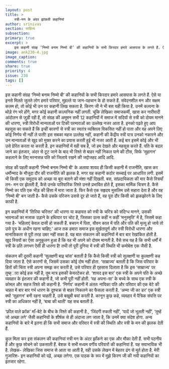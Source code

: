 ```yaml
---
layout: post
title: >
    स्त्री-मन के अंदर झांकती कहानियां
author: srinivas
section: साहित्य
subsection:
primary: true
excerpt: >
    इस कहानी संग्रह ‘निम्मो बनाम निम्मो बी’ की कहानियों के सभी किरदार हमारे आसपास के लगते हैं. ऐसे या इनसे मिलते जुलते लोग हमारे परिवार, मुहल्ले या जान-पहचान के हो सकते हैं. संवेदनशील मन और सक्षम कलम हो, तो कोई भी उन पर कहानी लिख सकता है.
image: ank230-4.jpg
image_caption: 
comments: true
share: true
priority: 4
issue: 230
tags: []
---
```


इस कहानी संग्रह ‘निम्मो बनाम निम्मो बी’ की कहानियों के सभी किरदार हमारे आसपास के लगते हैं. ऐसे या इनसे मिलते जुलते लोग हमारे परिवार, मुहल्ले या जान-पहचान के हो सकते हैं. संवेदनशील मन और सक्षम कलम हो, तो कोई भी उन पर कहानी लिख सकता है. किरण जी ने भी बस यही किया है. उनमें कल्पना के थोड़े रंग भरे होंगे, मगर कोई कहानी काल्पनिक नहीं लगती. चूंकि लेखिका समाजकर्मी, खास कर नारीवादी आंदोलन से जुड़ी रही हैं, तो संग्रह की अमूमन सभी 12 कहानियों में समाज में सदियों से स्त्री को दोयम मानने की धारणा, स्त्री विरोधी मान्यताओं पर टिकी परम्पराओं का उल्लेख नजर आता है. इनको पढ़ते हुए आप महसूस का सकते हैं कि इन्हीं  कारणों से स्त्री का स्वतंत्र व्यक्तित्व विकसित नहीं हो पाता और वह अपने लिए कोई निर्णय भी नहीं ले पाती! इस सबका  महज उल्लेख नहीं, कहानी की केंद्रीय स्त्री पात्र उनको नकारने और उन मान्यताओं से खुद को मुक्त करने का प्रयास करती हुई भी नजर आती हैं. कई बार इसमें कोई और भी उसे प्रेरित करता या करती है. इन कहानियों में वही सब है, जो हम देखते और महसूस करते हैं. पति के बदल जाने का इंतजार, अंदर से टूट जाने के बाद भी रिश्ते से बाहर नहीं निकल पाने की टीस, सिर्फ ‘सुहागन’ कहलाने के लिए मरनासन्न पति को जिलाये रखने की जद्दोजहद आदि आदि.

संग्रह की पहली कहानी ‘निम्मो बनाम निम्मो बी’ के अलावा शायद ही किसी कहानी में राजनीति, खास कर धर्मोन्माद के मौजूदा दौर की राजनीति की झलक है. मगर यह कहानी कठोर सच्चाई पर आधारित लगी. इसमें भी किसी एक समुदाय को अच्छा या बुरा बताने की मंशा नहीं दिखती. बस, सांप्रदायिकता की मार कैसे स्त्रियाँ तन- मन पर झेलती हैं, कैसे उनके पारिवारिक रिश्ते उनसे प्रभावित होते हैं, इसका मार्मिक चित्रण है. कैसे निम्मो का पति एक भीड़ की हिंसा में मारा जाता है. फिर कैसे एक सहृदय मुसलिम उसे सहारा देता है और वह ‘निम्मो बी’ बन जाती है- कैसे उसके परिजन उससे दूर हो जाते हैं, वह पूरा दौर किसी को झकझोरने के लिए काफी है.    

इन कहानियों में ‘तिरिया चरित्तर’ की धारणा या कहावत को स्त्री के चरित्र को संदिग्ध मानने, उसकी भावनाओं का मजाक उड़ाने के हथियार पर चोट है, जिसका उत्स कहीं न कहीं ‘मनुस्मृति’ में है, जिसमें कहा गया है- ‘महिलाएं केवल दासी हो सकती हैं. बचपन में पिता, यौवन काल में पति और पति की मृत्यु हो जाये तो उसे पुत्र के अधीन रहना चाहिए.’ आज तक हमारा समाज इस मूर्खतापूर्ण और स्त्री विरोधी धारणा और मानासिकता से पूरी तरह उबर नहीं सका है. यह बात संकलन की कहानियों में बार बार रेखांकित होती है. खुद स्त्रियों का ऐसा अनुकूलन हुआ है कि वह भी अपने को दोयम मानती है. वैसे सच यह है कि सभी धर्मों में स्त्री के प्रति लगभग ऐसी ही धारणा है! तभी तो पूरी दुनिया में स्त्री की स्थिति भी कमोबेश एक जैसी है.

संकलन की दूसरी कहानी ‘सुलक्षणी बाइ चांस’ बताती है कि कैसे किसी स्त्री को सुलक्षणी या कुलक्षणी कह  दिया जाता है. ऐसे कारणों से, जिसमें उसका कोई दोष नहीं होता.  ‘साम्राज्य’  बताती है कि जिस परिवार के हितों की  चिंता स्त्री अपना समझ कर करती है, उसे परिवार ही एहसास दिलाता है कि इस ‘साम्राज्य’ पर तुम्ह्ारा कोई हक नहीं है, तुम मात्र इसकी केयरटेकर हो. ‘शायद इस बार’ एक स्त्री के अपने पति के अच्छे व्यवहार के  इंतजार की कहानी है, जो कभी पूरी नहीं होती. ‘वह अपना-सा’ के बच्चे के साथ एक स्त्री के  कोमल और सहज रिश्ते की कहानी है.  ‘निर्णय’ कहानी में अंततः नायिका पति और परिवार की एक बेटे की चाहत में बार बार गर्भ धारण के दुश्चक्र से बाहर निकलने का फैसला करती है. ‘अम्मा जी का डर’ एक स्त्री क्यों ‘सुहागन’ बनी रहना चाहती है, उसे बखूबी बयां करती है. कानून कुछ कहे, व्यवहार में पैत्रिक संपत्ति  पर स्त्री का अधिकार नहीं है, ‘बाबा की थाती’ यह सच बताती है.

‘फ्रील वाले फ्रॉक’ माँ-बेटे के बीच के रिश्ते की कहानी है.,   ‘जिंदगी रुकती नहीं’, ‘यादें जो भूलती नहीं’, ‘तुम्हें जो अच्छा लगे’ जैसी कहानियों के शीर्षक से ही अंदाजा लग जाता है, कि उनमें क्या संदेश होगा. अन्य कहानियों के बारे में इतना ही कि सभी समाज और परिवार में स्त्री की स्थिति और स्त्री के मन की झलक देती हैं.  

कुल मिला कर इस संकलन की कहानियां स्त्री मन के अंदर झाँकने का एक और मौका देती हैं. सभी पठनीय हैं और कुछ सोचने को उकसाती हैं. बेशक ये सभी मध्यम वर्गीय परिवारों की कहानियां हैं. यह सवाभाविक भी है. लेखक- लेखिका जिस समाज से आता या आती है, वही उसके लेखन में बेहतर ढंग से मूर्त होता है. मेरी गुजारिश- इन कहानियों को पढ़ें, अच्छा लगेगा. एक पाठक के रूप में मुझे किरण जी की नयी कहानियों का इंतजार रहेगा.